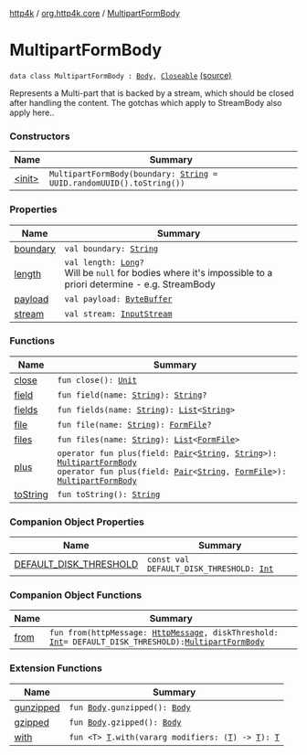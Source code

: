[http4k](../../index.md) / [org.http4k.core](../index.md) / [MultipartFormBody](./index.md)

# MultipartFormBody

`data class MultipartFormBody : `[`Body`](../-body/index.md)`, `[`Closeable`](https://docs.oracle.com/javase/6/docs/api/java/io/Closeable.html) [(source)](https://github.com/http4k/http4k/blob/master/http4k-multipart/src/main/kotlin/org/http4k/core/MultipartFormBody.kt#L47)

Represents a Multi-part that is backed by a stream, which should be closed after handling the content. The gotchas
which apply to StreamBody also apply here..

### Constructors

| Name | Summary |
|---|---|
| [&lt;init&gt;](-init-.md) | `MultipartFormBody(boundary: `[`String`](https://kotlinlang.org/api/latest/jvm/stdlib/kotlin/-string/index.html)` = UUID.randomUUID().toString())` |

### Properties

| Name | Summary |
|---|---|
| [boundary](boundary.md) | `val boundary: `[`String`](https://kotlinlang.org/api/latest/jvm/stdlib/kotlin/-string/index.html) |
| [length](length.md) | `val length: `[`Long`](https://kotlinlang.org/api/latest/jvm/stdlib/kotlin/-long/index.html)`?`<br>Will be `null` for bodies where it's impossible to a priori determine - e.g. StreamBody |
| [payload](payload.md) | `val payload: `[`ByteBuffer`](https://docs.oracle.com/javase/6/docs/api/java/nio/ByteBuffer.html) |
| [stream](stream.md) | `val stream: `[`InputStream`](https://docs.oracle.com/javase/6/docs/api/java/io/InputStream.html) |

### Functions

| Name | Summary |
|---|---|
| [close](close.md) | `fun close(): `[`Unit`](https://kotlinlang.org/api/latest/jvm/stdlib/kotlin/-unit/index.html) |
| [field](field.md) | `fun field(name: `[`String`](https://kotlinlang.org/api/latest/jvm/stdlib/kotlin/-string/index.html)`): `[`String`](https://kotlinlang.org/api/latest/jvm/stdlib/kotlin/-string/index.html)`?` |
| [fields](fields.md) | `fun fields(name: `[`String`](https://kotlinlang.org/api/latest/jvm/stdlib/kotlin/-string/index.html)`): `[`List`](https://kotlinlang.org/api/latest/jvm/stdlib/kotlin.collections/-list/index.html)`<`[`String`](https://kotlinlang.org/api/latest/jvm/stdlib/kotlin/-string/index.html)`>` |
| [file](file.md) | `fun file(name: `[`String`](https://kotlinlang.org/api/latest/jvm/stdlib/kotlin/-string/index.html)`): `[`FormFile`](../-form-file/index.md)`?` |
| [files](files.md) | `fun files(name: `[`String`](https://kotlinlang.org/api/latest/jvm/stdlib/kotlin/-string/index.html)`): `[`List`](https://kotlinlang.org/api/latest/jvm/stdlib/kotlin.collections/-list/index.html)`<`[`FormFile`](../-form-file/index.md)`>` |
| [plus](plus.md) | `operator fun plus(field: `[`Pair`](https://kotlinlang.org/api/latest/jvm/stdlib/kotlin/-pair/index.html)`<`[`String`](https://kotlinlang.org/api/latest/jvm/stdlib/kotlin/-string/index.html)`, `[`String`](https://kotlinlang.org/api/latest/jvm/stdlib/kotlin/-string/index.html)`>): `[`MultipartFormBody`](./index.md)<br>`operator fun plus(field: `[`Pair`](https://kotlinlang.org/api/latest/jvm/stdlib/kotlin/-pair/index.html)`<`[`String`](https://kotlinlang.org/api/latest/jvm/stdlib/kotlin/-string/index.html)`, `[`FormFile`](../-form-file/index.md)`>): `[`MultipartFormBody`](./index.md) |
| [toString](to-string.md) | `fun toString(): `[`String`](https://kotlinlang.org/api/latest/jvm/stdlib/kotlin/-string/index.html) |

### Companion Object Properties

| Name | Summary |
|---|---|
| [DEFAULT_DISK_THRESHOLD](-d-e-f-a-u-l-t_-d-i-s-k_-t-h-r-e-s-h-o-l-d.md) | `const val DEFAULT_DISK_THRESHOLD: `[`Int`](https://kotlinlang.org/api/latest/jvm/stdlib/kotlin/-int/index.html) |

### Companion Object Functions

| Name | Summary |
|---|---|
| [from](from.md) | `fun from(httpMessage: `[`HttpMessage`](../-http-message/index.md)`, diskThreshold: `[`Int`](https://kotlinlang.org/api/latest/jvm/stdlib/kotlin/-int/index.html)` = DEFAULT_DISK_THRESHOLD): `[`MultipartFormBody`](./index.md) |

### Extension Functions

| Name | Summary |
|---|---|
| [gunzipped](../../org.http4k.filter/gunzipped.md) | `fun `[`Body`](../-body/index.md)`.gunzipped(): `[`Body`](../-body/index.md) |
| [gzipped](../../org.http4k.filter/gzipped.md) | `fun `[`Body`](../-body/index.md)`.gzipped(): `[`Body`](../-body/index.md) |
| [with](../with.md) | `fun <T> `[`T`](../with.md#T)`.with(vararg modifiers: (`[`T`](../with.md#T)`) -> `[`T`](../with.md#T)`): `[`T`](../with.md#T) |
